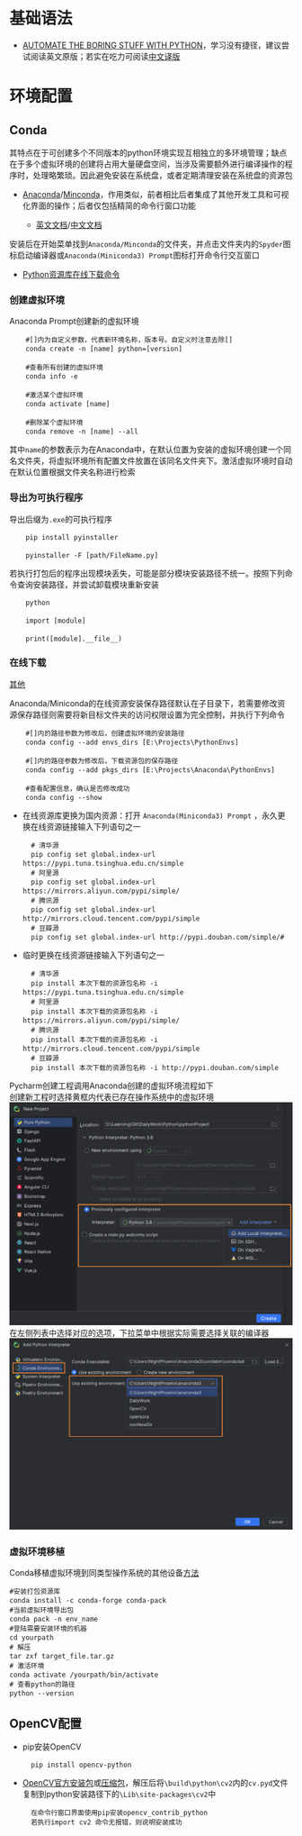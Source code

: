 # 基础语法
- [AUTOMATE THE BORING STUFF WITH PYTHON](https://automatetheboringstuff.com/2e/chapter0/)，学习没有捷径，建议尝试阅读英文原版；若实在吃力可阅读[中文译版](https://kdocs.cn/l/cvONqPjqwC5d)

# 环境配置

## Conda

其特点在于可创建多个不同版本的python环境实现互相独立的多环境管理；缺点在于多个虚拟环境的创建将占用大量硬盘空间，当涉及需要额外进行编译操作的程序时，处理略繁琐。因此避免安装在系统盘，或者定期清理安装在系统盘的资源包


- [Anaconda](https://www.anaconda.com/)/[Minconda](https://docs.conda.io/en/latest/miniconda.html)，作用类似，前者相比后者集成了其他开发工具和可视化界面的操作；后者仅包括精简的命令行窗口功能

	- [英文文档](https://docs.conda.io/projects/conda/en/latest/user-guide/index.html)/[中文文档](https://anaconda.org.cn/anaconda/user-guide/getting-started/)

安装后在开始菜单找到```Anaconda/Minconda```的文件夹，并点击文件夹内的```Spyder```图标启动编译器或```Anaconda(Miniconda3) Prompt```图标打开命令行交互窗口

- [Python资源库在线下载命令](https://www.runoob.com/w3cnote/python-pip-install-usage.html)

### 创建虚拟环境
Anaconda Prompt创建新的虚拟环境

        #[]内为自定义参数，代表新环境名称，版本号。自定义时注意去除[]
        conda create -n [name] python=[version]

        #查看所有创建的虚拟环境
        conda info -e 

        #激活某个虚拟环境
        conda activate [name]

        #删除某个虚拟环境
        conda remove -n [name] --all

其中```name```的参数表示为在Anaconda中，在默认位置为安装的虚拟环境创建一个同名文件夹，将虚拟环境所有配置文件放置在该同名文件夹下。激活虚拟环境时自动在默认位置根据文件夹名称进行检索

### 导出为可执行程序

导出后缀为```.exe```的可执行程序

        pip install pyinstaller

        pyinstaller -F [path/FileName.py]

若执行打包后的程序出现模块丢失，可能是部分模块安装路径不统一。按照下列命令查询安装路径，并尝试卸载模块重新安装

        python

        import [module]

        print([module].__file__)

### 在线下载

[其他](https://blog.csdn.net/javastart/article/details/102563461)

Anaconda/Miniconda的在线资源安装保存路径默认在子目录下，若需要修改资源保存路径则需要将新目标文件夹的访问权限设置为完全控制，并执行下列命令

        #[]内的路径参数为修改后，创建虚拟环境的安装路径
        conda config --add envs_dirs [E:\Projects\PythonEnvs]

        #[]内的路径参数为修改后，下载资源包的保存路径
        conda config --add pkgs_dirs [E:\Projects\Anaconda\PythonEnvs]

        #查看配置信息，确认是否修改成功
        conda config --show

- 在线资源库更换为国内资源：打开 ```Anaconda(Miniconda3) Prompt``` ，永久更换在线资源链接输入下列语句之一

        # 清华源
        pip config set global.index-url https://pypi.tuna.tsinghua.edu.cn/simple
        # 阿里源
        pip config set global.index-url https://mirrors.aliyun.com/pypi/simple/
        # 腾讯源
        pip config set global.index-url http://mirrors.cloud.tencent.com/pypi/simple
        # 豆瓣源
        pip config set global.index-url http://pypi.douban.com/simple/# 

- 临时更换在线资源链接输入下列语句之一

        # 清华源
        pip install 本次下载的资源包名称 -i https://pypi.tuna.tsinghua.edu.cn/simple
        # 阿里源
        pip install 本次下载的资源包名称 -i https://mirrors.aliyun.com/pypi/simple/
        # 腾讯源
        pip install 本次下载的资源包名称 -i http://mirrors.cloud.tencent.com/pypi/simple
        # 豆瓣源
        pip install 本次下载的资源包名称 -i http://pypi.douban.com/simple

Pycharm创建工程调用Anaconda创建的虚拟环境流程如下  
创建新工程时选择黄框内代表已存在操作系统中的虚拟环境
![](https://github.com/DigitalMediaRD/OpenCV/blob/main/res/001.png)
在左侧列表中选择对应的选项，下拉菜单中根据实际需要选择关联的编译器
![](https://github.com/DigitalMediaRD/OpenCV/blob/main/res/002.png)

### 虚拟环境移植
Conda移植虚拟环境到同类型操作系统的其他设备[方法](https://blog.csdn.net/buweifeng/article/details/124733123?utm_medium=distribute.pc_relevant.none-task-blog-2~default~baidujs_baidulandingword~default-1-124733123-blog-115385868.t0_layer_searchtargeting_sa&spm=1001.2101.3001.4242.2&utm_relevant_index=3)

	#安装打包资源库
	conda install -c conda-forge conda-pack
	#当前虚拟环境导出包
	conda pack -n env_name
	#登陆需要安装环境的机器
	cd yourpath
	# 解压
	tar zxf target_file.tar.gz
	# 激活环境
	conda activate /yourpath/bin/activate 
	# 查看python的路径
	python --version





## OpenCV配置

- pip安装OpenCV

        pip install opencv-python

- [OpenCV官方安装包](https://opencv.org/releases/)或[压缩包](https://kdocs.cn/l/ciofIJvdWvrU)，解压后将```\build\python\cv2```内的```cv.pyd```文件复制到python安装路径下的```\Lib\site-packages\cv2```中

        在命令行窗口界面使用pip安装opencv_contrib_python
        若执行import cv2 命令无报错，则说明安装成功


